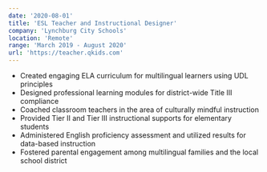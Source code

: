 ```yaml
---
date: '2020-08-01'
title: 'ESL Teacher and Instructional Designer'
company: 'Lynchburg City Schools'
location: 'Remote'
range: 'March 2019 - August 2020'
url: 'https://teacher.qkids.com'
---
```


- Created engaging ELA curriculum for multilingual learners using UDL principles
- Designed professional learning modules for district-wide Title III compliance
- Coached classroom teachers in the area of culturally mindful instruction
- Provided Tier II and Tier III instructional supports for elementary students
- Administered English proficiency assessment and utilized results for data-based instruction
- Fostered parental engagement among multilingual families and the local school district
